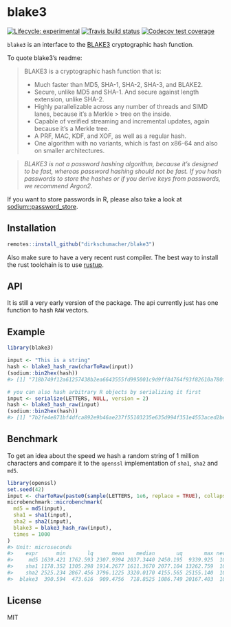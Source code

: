 
<!-- README.md is generated from README.Rmd. Please edit that file -->

# blake3

<!-- badges: start -->

[![Lifecycle:
experimental](https://img.shields.io/badge/lifecycle-experimental-orange.svg)](https://www.tidyverse.org/lifecycle/#experimental)
[![Travis build
status](https://travis-ci.org/dirkschumacher/blake3.svg?branch=master)](https://travis-ci.org/dirkschumacher/blake3)
[![Codecov test
coverage](https://codecov.io/gh/dirkschumacher/blake3/branch/master/graph/badge.svg)](https://codecov.io/gh/dirkschumacher/blake3?branch=master)
<!-- badges: end -->

`blake3` is an interface to the
[BLAKE3](https://github.com/BLAKE3-team/BLAKE3) cryptographic hash
function.

To quote blake3’s readme:

> BLAKE3 is a cryptographic hash function that is:
> 
>   - Much faster than MD5, SHA-1, SHA-2, SHA-3, and BLAKE2.
>   - Secure, unlike MD5 and SHA-1. And secure against length extension,
>     unlike SHA-2.
>   - Highly parallelizable across any number of threads and SIMD lanes,
>     because it’s a Merkle \> tree on the inside.
>   - Capable of verified streaming and incremental updates, again
>     because it’s a Merkle tree.
>   - A PRF, MAC, KDF, and XOF, as well as a regular hash.
>   - One algorithm with no variants, which is fast on x86-64 and also
>     on smaller architectures.

> *BLAKE3 is not a password hashing algorithm, because it’s designed to
> be fast, whereas password hashing should not be fast. If you hash
> passwords to store the hashes or if you derive keys from passwords, we
> recommend Argon2.*

If you want to store passwords in R, please also take a look at
[sodium::password\_store](https://download.libsodium.org/doc/password_hashing/default_phf).

## Installation

``` r
remotes::install_github("dirkschumacher/blake3")
```

Also make sure to have a very recent rust compiler. The best way to
install the rust toolchain is to use [rustup](https://rustup.rs/).

## API

It is still a very early version of the package. The api currently just
has one function to hash `RAW` vectors.

## Example

``` r
library(blake3)

input <- "This is a string"
hash <- blake3_hash_raw(charToRaw(input))
(sodium::bin2hex(hash))
#> [1] "718b749f12a61257438b2ea6643555fd995001c9d9ff84764f93f82610a780f2"
```

``` r
# you can also hash arbitrary R objects by serializing it first
input <- serialize(LETTERS, NULL, version = 2)
hash <- blake3_hash_raw(input)
(sodium::bin2hex(hash))
#> [1] "7b2fe4e871bf4dfca892e9b46ae237f55103235e635d994f351e4553aced2bee"
```

## Benchmark

To get an idea about the speed we hash a random string of 1 million
characters and compare it to the `openssl` implementation of `sha1`,
`sha2` and `md5`.

``` r
library(openssl)
set.seed(42)
input <- charToRaw(paste0(sample(LETTERS, 1e6, replace = TRUE), collapse = ""))
microbenchmark::microbenchmark(
  md5 = md5(input),
  sha1 = sha1(input),
  sha2 = sha2(input),
  blake3 = blake3_hash_raw(input),
  times = 1000
)
#> Unit: microseconds
#>    expr      min       lq      mean    median       uq       max neval
#>     md5 1639.421 1762.593 2307.9394 2037.3440 2450.195  9339.925  1000
#>    sha1 1178.352 1305.298 1914.2677 1611.3670 2077.104 13262.759  1000
#>    sha2 2525.234 2867.456 3796.1225 3320.0170 4155.565 25155.140  1000
#>  blake3  390.594  473.616  909.4756  718.8525 1086.749 20167.403  1000
```

## License

MIT
